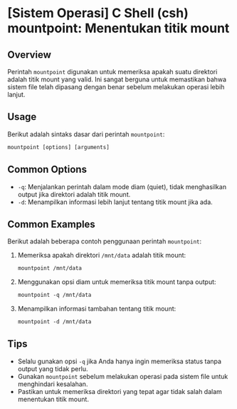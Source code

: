 # [Sistem Operasi] C Shell (csh) mountpoint: Menentukan titik mount

## Overview
Perintah `mountpoint` digunakan untuk memeriksa apakah suatu direktori adalah titik mount yang valid. Ini sangat berguna untuk memastikan bahwa sistem file telah dipasang dengan benar sebelum melakukan operasi lebih lanjut.

## Usage
Berikut adalah sintaks dasar dari perintah `mountpoint`:

```csh
mountpoint [options] [arguments]
```

## Common Options
- `-q`: Menjalankan perintah dalam mode diam (quiet), tidak menghasilkan output jika direktori adalah titik mount.
- `-d`: Menampilkan informasi lebih lanjut tentang titik mount jika ada.

## Common Examples
Berikut adalah beberapa contoh penggunaan perintah `mountpoint`:

1. Memeriksa apakah direktori `/mnt/data` adalah titik mount:
    ```csh
    mountpoint /mnt/data
    ```

2. Menggunakan opsi diam untuk memeriksa titik mount tanpa output:
    ```csh
    mountpoint -q /mnt/data
    ```

3. Menampilkan informasi tambahan tentang titik mount:
    ```csh
    mountpoint -d /mnt/data
    ```

## Tips
- Selalu gunakan opsi `-q` jika Anda hanya ingin memeriksa status tanpa output yang tidak perlu.
- Gunakan `mountpoint` sebelum melakukan operasi pada sistem file untuk menghindari kesalahan.
- Pastikan untuk memeriksa direktori yang tepat agar tidak salah dalam menentukan titik mount.